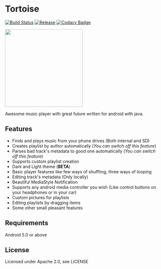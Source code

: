 Tortoise
========

[![Build Status](https://travis-ci.org/zelenyhleb/tortoise.svg?branch=develop)](https://travis-ci.org/zelenyhleb/tortoise)
[![Release](https://img.shields.io/badge/Release-Latest%200.3.4-green.svg)](https://github.com/zelenyhleb/tortoise/releases/latest)
[![Codacy Badge](https://api.codacy.com/project/badge/Grade/a8b89073eb0a40f6b8cb43f6580db473)](https://www.codacy.com/manual/zelenyhleb/tortoise?utm_source=github.com&amp;utm_medium=referral&amp;utm_content=zelenyhleb/tortoise&amp;utm_campaign=Badge_Grade)

<img src="http://www.krivocraft.ru/icon.png" height="256px"/>

Awesome music player with great future written for android with java.

## Features

  - Finds and plays music from your phone drives (Both internal and SD)
  - Creates playlist by author automatically (*You can switch off this feature*)
  - Parses bad track's metadata to good one automatically (*You can switch off this feature*)
  - Supports custom playlist creation
  - Dark and Light theme (**BETA**)
  - Basic player features like few ways of shuffling, three ways of looping
  - Editing track's metadata (Only locally)
  - Beautiful MediaStyle Notification
  - Supports any android media controller you wish (Like control buttons on your headphones or in your car)
  - Custom pictures for playlists
  - Editing playlists by dragging items
  - Some other small pleasant features

## Requirements

Android 5.0 or above

## License

Licensed under Apache 2.0, see LICENSE
